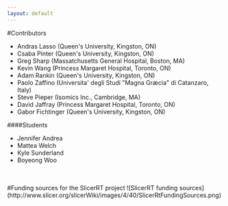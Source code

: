 ```yaml
---
layout: default
---
```

#Contributors

*   Andras Lasso (Queen's University, Kingston, ON)
*   Csaba Pinter (Queen's University, Kingston, ON)
*   Greg Sharp (Massatchusetts General Hospital, Boston, MA)
*   Kevin Wang (Princess Margaret Hospital, Toronto, ON)
*   Adam Rankin (Queen's University, Kingston, ON)
*   Paolo Zaffino (Universita' degli Studi "Magna Græcia" di Catanzaro, Italy)
*   Steve Pieper (Isomics Inc., Cambridge, MA)
*   David Jaffray (Princess Margaret Hospital, Toronto, ON)
*   Gabor Fichtinger (Queen's University, Kingston, ON)

####Students

*   Jennifer Andrea
*   Mattea Welch
*   Kyle Sunderland
*   Boyeong Woo

<br>


<br>
#Funding sources for the SlicerRT project
![SlicerRT funding sources](http://www.slicer.org/slicerWiki/images/4/40/SlicerRtFundingSources.png)
